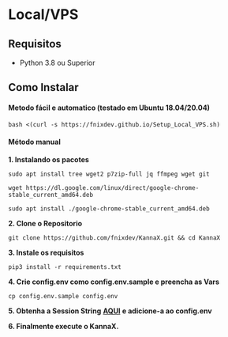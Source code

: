 # Local/VPS

## Requisitos

* Python 3.8 ou Superior

## Como Instalar

#### **Metodo fácil e automatico \(testado em Ubuntu 18.04/20.04\)**

```text
bash <(curl -s https://fnixdev.github.io/Setup_Local_VPS.sh)
```

#### **Método manual**

**1. Instalando os pacotes**

```text
sudo apt install tree wget2 p7zip-full jq ffmpeg wget git
```

```text
wget https://dl.google.com/linux/direct/google-chrome-stable_current_amd64.deb
```

```text
sudo apt install ./google-chrome-stable_current_amd64.deb
```

**2. Clone o Repositorio**

```text
git clone https://github.com/fnixdev/KannaX.git && cd KannaX
```

**3. Instale os requisitos**

```text
pip3 install -r requirements.txt
```

**4. Crie config.env como config.env.sample e preencha as Vars**

```text
cp config.env.sample config.env
```

**5. Obtenha a Session String** [**AQUI**](https://replit.com/@fnixdev/StringSessionKX) **e adicione-a ao config.env**

**6. Finalmente execute o KannaX.**

